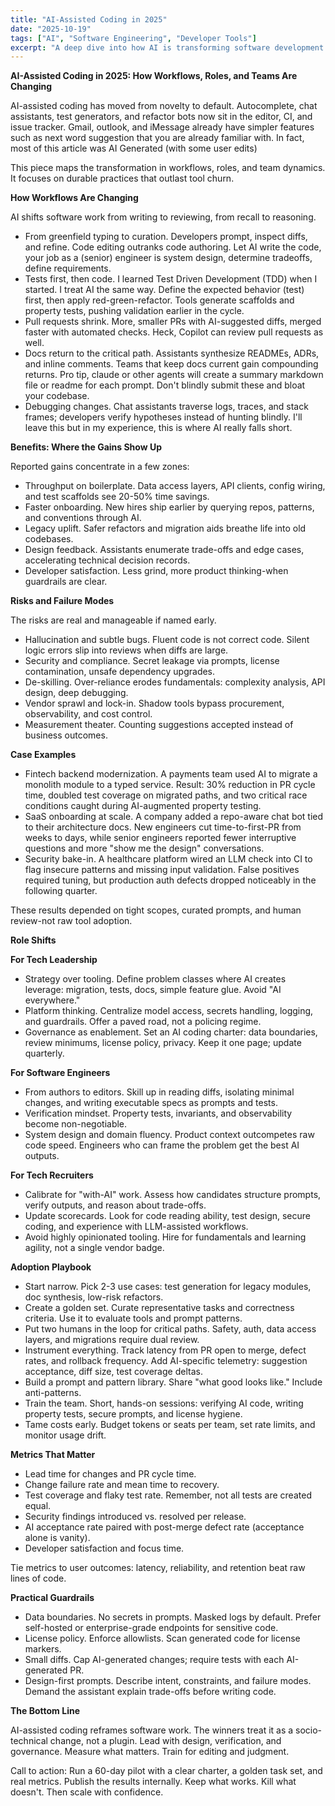 ```yaml
---
title: "AI-Assisted Coding in 2025"
date: "2025-10-19"
tags: ["AI", "Software Engineering", "Developer Tools"]
excerpt: "A deep dive into how AI is transforming software development workflows, team dynamics, and engineering roles in 2025."
---
```


**AI-Assisted Coding in 2025: How Workflows, Roles, and Teams Are Changing**

AI-assisted coding has moved from novelty to default. Autocomplete, chat assistants, test generators, and refactor bots now sit in the editor, CI, and issue tracker. Gmail, outlook, and iMessage already have simpler features such as next word suggestion that you are already familiar with. In fact, most of this article was AI Generated (with some user edits)

This piece maps the transformation in workflows, roles, and team dynamics. It focuses on durable practices that outlast tool churn.

**How Workflows Are Changing**

AI shifts software work from writing to reviewing, from recall to reasoning.

- From greenfield typing to curation. Developers prompt, inspect diffs, and refine. Code editing outranks code authoring. Let AI write the code, your job as a (senior) engineer is system design, determine tradeoffs, define requirements.
- Tests first, then code. I learned Test Driven Development (TDD) when I started. I treat AI the same way. Define the expected behavior (test) first, then apply red-green-refactor. Tools generate scaffolds and property tests, pushing validation earlier in the cycle.
- Pull requests shrink. More, smaller PRs with AI-suggested diffs, merged faster with automated checks. Heck, Copilot can review pull requests as well.
- Docs return to the critical path. Assistants synthesize READMEs, ADRs, and inline comments. Teams that keep docs current gain compounding returns. Pro tip, claude or other agents will create a summary markdown file or readme for each prompt. Don't blindly submit these and bloat your codebase.
- Debugging changes. Chat assistants traverse logs, traces, and stack frames; developers verify hypotheses instead of hunting blindly. I'll leave this but in my experience, this is where AI really falls short.

**Benefits: Where the Gains Show Up**

Reported gains concentrate in a few zones:

- Throughput on boilerplate. Data access layers, API clients, config wiring, and test scaffolds see 20-50% time savings.
- Faster onboarding. New hires ship earlier by querying repos, patterns, and conventions through AI.
- Legacy uplift. Safer refactors and migration aids breathe life into old codebases.
- Design feedback. Assistants enumerate trade-offs and edge cases, accelerating technical decision records.
- Developer satisfaction. Less grind, more product thinking-when guardrails are clear.

**Risks and Failure Modes**

The risks are real and manageable if named early.

- Hallucination and subtle bugs. Fluent code is not correct code. Silent logic errors slip into reviews when diffs are large.
- Security and compliance. Secret leakage via prompts, license contamination, unsafe dependency upgrades.
- De-skilling. Over-reliance erodes fundamentals: complexity analysis, API design, deep debugging.
- Vendor sprawl and lock-in. Shadow tools bypass procurement, observability, and cost control.
- Measurement theater. Counting suggestions accepted instead of business outcomes.

**Case Examples**

- Fintech backend modernization. A payments team used AI to migrate a monolith module to a typed service. Result: 30% reduction in PR cycle time, doubled test coverage on migrated paths, and two critical race conditions caught during AI-augmented property testing.
- SaaS onboarding at scale. A company added a repo-aware chat bot tied to their architecture docs. New engineers cut time-to-first-PR from weeks to days, while senior engineers reported fewer interruptive questions and more "show me the design" conversations.
- Security bake-in. A healthcare platform wired an LLM check into CI to flag insecure patterns and missing input validation. False positives required tuning, but production auth defects dropped noticeably in the following quarter.

These results depended on tight scopes, curated prompts, and human review-not raw tool adoption.

**Role Shifts**

**For Tech Leadership**

- Strategy over tooling. Define problem classes where AI creates leverage: migration, tests, docs, simple feature glue. Avoid "AI everywhere."
- Platform thinking. Centralize model access, secrets handling, logging, and guardrails. Offer a paved road, not a policing regime.
- Governance as enablement. Set an AI coding charter: data boundaries, review minimums, license policy, privacy. Keep it one page; update quarterly.

**For Software Engineers**

- From authors to editors. Skill up in reading diffs, isolating minimal changes, and writing executable specs as prompts and tests.
- Verification mindset. Property tests, invariants, and observability become non-negotiable.
- System design and domain fluency. Product context outcompetes raw code speed. Engineers who can frame the problem get the best AI outputs.

**For Tech Recruiters**

- Calibrate for "with-AI" work. Assess how candidates structure prompts, verify outputs, and reason about trade-offs.
- Update scorecards. Look for code reading ability, test design, secure coding, and experience with LLM-assisted workflows.
- Avoid highly opinionated tooling. Hire for fundamentals and learning agility, not a single vendor badge.

**Adoption Playbook**

- Start narrow. Pick 2-3 use cases: test generation for legacy modules, doc synthesis, low-risk refactors.
- Create a golden set. Curate representative tasks and correctness criteria. Use it to evaluate tools and prompt patterns.
- Put two humans in the loop for critical paths. Safety, auth, data access layers, and migrations require dual review.
- Instrument everything. Track latency from PR open to merge, defect rates, and rollback frequency. Add AI-specific telemetry: suggestion acceptance, diff size, test coverage deltas.
- Build a prompt and pattern library. Share "what good looks like." Include anti-patterns.
- Train the team. Short, hands-on sessions: verifying AI code, writing property tests, secure prompts, and license hygiene.
- Tame costs early. Budget tokens or seats per team, set rate limits, and monitor usage drift.

**Metrics That Matter**

- Lead time for changes and PR cycle time.
- Change failure rate and mean time to recovery.
- Test coverage and flaky test rate. Remember, not all tests are created equal.
- Security findings introduced vs. resolved per release.
- AI acceptance rate paired with post-merge defect rate (acceptance alone is vanity).
- Developer satisfaction and focus time.

Tie metrics to user outcomes: latency, reliability, and retention beat raw lines of code.

**Practical Guardrails**

- Data boundaries. No secrets in prompts. Masked logs by default. Prefer self-hosted or enterprise-grade endpoints for sensitive code.
- License policy. Enforce allowlists. Scan generated code for license markers.
- Small diffs. Cap AI-generated changes; require tests with each AI-generated PR.
- Design-first prompts. Describe intent, constraints, and failure modes. Demand the assistant explain trade-offs before writing code.

**The Bottom Line**

AI-assisted coding reframes software work. The winners treat it as a socio-technical change, not a plugin. Lead with design, verification, and governance. Measure what matters. Train for editing and judgment.

Call to action: Run a 60-day pilot with a clear charter, a golden task set, and real metrics. Publish the results internally. Keep what works. Kill what doesn't. Then scale with confidence.